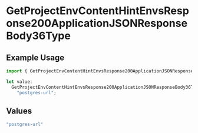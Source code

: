 # GetProjectEnvContentHintEnvsResponse200ApplicationJSONResponseBody36Type

## Example Usage

```typescript
import { GetProjectEnvContentHintEnvsResponse200ApplicationJSONResponseBody36Type } from "@simplesagar/vercel/models/getprojectenvop.js";

let value:
  GetProjectEnvContentHintEnvsResponse200ApplicationJSONResponseBody36Type =
    "postgres-url";
```

## Values

```typescript
"postgres-url"
```